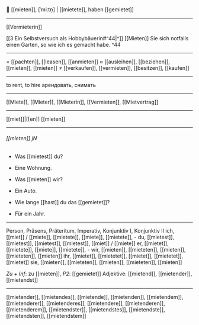🔑 [[mieten]], [ˈmiːtn̩] | [[mietete]], haben [[gemietet]]

---
[[Vermieterin]]

[[3  Ein Selbstversuch als Hobbybäuerin#^44|^]] [[Mieten]] Sie sich notfalls einen Garten, so wie ich es gemacht habe. ^44

---
= [[pachten]], [[leasen]], [[anmieten]]
≈ [[ausleihen]], [[beziehen]], [[mieten]], [[mieten]]
≠ [[verkaufen]], [[vermieten]], [[besitzen]], [[kaufen]]

---
to rent, to hire
арендовать, снимать

---
[[Miete]], [[Mieter]], [[Mieterin]], [[Vermieten]], [[Mietvertrag]]

---
[[miet]]|[[en]]
[[mieten]]


---
###### [[mieten]] jN
- Was [[mietest]] du?
- Eine Wohnung.

- Was [[mieten]] wir?
- Ein Auto.

- Wie lange [[hast]] du das [[gemietet]]?
- Für ein Jahr.

---
Person, Präsens, Präteritum, Imperativ, Konjunktiv I,  Konjunktiv II 
ich, [[miet]] / [[miete]], [[mietete]], [[miete]], [[mietete]], -
du, [[mietest]], [[mietest]], [[mietest]], [[mietest]], [[miet]] / [[miete]]
er, [[mietet]], [[mietete]], [[miete]], [[mietete]], -
wir, [[mieten]], [[mieteten]], [[mieten]], [[mieteten]], [[mieten]]
ihr, [[mietet]], [[mietetet]], [[mietet]], [[mietetet]], [[mietet]]
sie, [[mieten]], [[mieteten]], [[mieten]], [[mieteten]], [[mieten]]

*Zu + Inf*: zu [[mieten]], *P2*: [[gemietet]]
Adjektive: [[mietend]], [[mietender]], [[mietendst]]

---
[[mietender]], [[mietendes]], [[mietende]], [[mietenden]], [[mietendem]], [[mietenderer]], [[mietenderes]], [[mietendere]], [[mietenderen]], [[mietenderem]], [[mietendster]], [[mietendstes]], [[mietendste]], [[mietendsten]], [[mietendstem]]